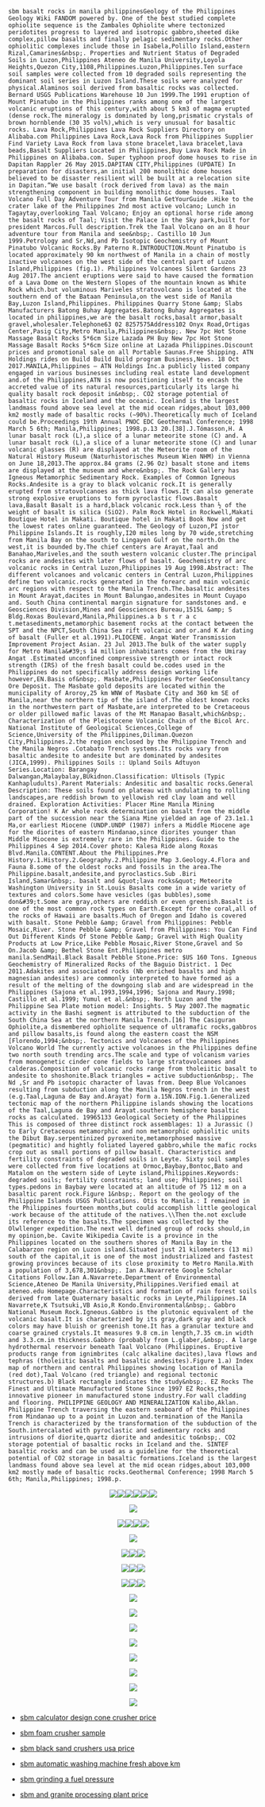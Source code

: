 
```
sbm basalt rocks in manila philippinesGeology of the Philippines Geology Wiki FANDOM powered by. One of the best studied complete ophiolite sequence is the Zambales Ophiolite where tectonized peridotites progress to layered and isotropic gabbro,sheeted dike complex,pillow basalts and finally pelagic sedimentary rocks.Other ophiolitic complexes include those in Isabela,Polillo Island,eastern Rizal,Camarines&nbsp;. Properties and Nutrient Status of Degraded Soils in Luzon,Philippines Ateneo de Manila University,Loyola Heights,Quezon City,1108,Philippines.Luzon,Philippines.Ten surface soil samples were collected from 10 degraded soils representing the dominant soil series in Luzon Island.These soils were analyzed for physical.Alaminos soil derived from basaltic rocks was collected. Bernard USGS Publications Warehouse 10 Jun 1999.The 1991 eruption of Mount Pinatubo in the Philippines ranks among one of the largest volcanic eruptions of this century,with about 5 km3 of magma erupted (dense rock.The mineralogy is dominated by long,prismatic crystals of brown hornblende (30 35 vol%),which is very unusual for basaltic rocks. Lava Rock,Philippines Lava Rock Suppliers Directory on Alibaba.com Philippines Lava Rock,Lava Rock from Philippines Supplier Find Variety Lava Rock from lava stone bracelet,lava bracelet,lava beads,Basalt Suppliers Located in Philippines,Buy Lava Rock Made in Philippines on Alibaba.com. Super typhoon proof dome houses to rise in Dapitan Rappler 26 May 2015.DAPITAN CITY,Philippines (UPDATE) In preparation for disasters,an initial 200 monolithic dome houses believed to be disaster resilient will be built at a relocation site in Dapitan.“We use basalt (rock derived from lava) as the main strengthening component in building monolithic dome houses. Taal Volcano Full Day Adventure Tour from Manila GetYourGuide .Hike to the crater lake of the Philippines 2nd most active volcano; Lunch in Tagaytay,overlooking Taal Volcano; Enjoy an optional horse ride among the basalt rocks of Taal; Visit the Palace in the Sky park,built for president Marcos.Full description.Trek the Taal Volcano on an 8 hour adventure tour from Manila and see&nbsp;. Castillo 10 Jun 1999.Petrology and Sr,Nd,and Pb Isotopic Geochemistry of Mount Pinatubo Volcanic Rocks.By Paterno R.INTRODUCTION.Mount Pinatubo is located approximately 90 km northwest of Manila in a chain of mostly inactive volcanoes on the west side of the central part of Luzon Island,Philippines (fig.1). Philippines Volcanoes Silent Gardens 23 Aug 2017.The ancient eruptions were said to have caused the formation of a Lava Dome on the Western Slopes of the mountain known as White Rock which.but voluminous Mariveles stratovolcano is located at the southern end of the Bataan Peninsula,on the west side of Manila Bay,Luzon Island,Philippines. Philippines Quarry Stone &amp; Slabs Manufacturers Batong Buhay Aggregates.Batong Buhay Aggregates is located in philippines,we are the basalt rocks,basalt armor,basalt gravel,wholesaler.Telephone63 02 8257575Address102 Onyx Road,Ortigas Center,Pasig City,Metro Manila,Philippines&nbsp;. New 7pc Hot Stone Massage Basalt Rocks 5*6cm Size Lazada PH Buy New 7pc Hot Stone Massage Basalt Rocks 5*6cm Size online at Lazada Philippines.Discount prices and promotional sale on all Portable Saunas.Free Shipping. ATN Holdings rides on Build Build Build program Business,News. 18 Oct 2017.MANILA,Philippines — ATN Holdings Inc.a publicly listed company engaged in various businesses including real estate land development and.of the Philippines,ATN is now positioning itself to encash the accreted value of its natural resources,particularly its large hi quality basalt rock deposit in&nbsp;. CO2 storage potential of basaltic rocks in Iceland and the oceanic. Iceland is the largest landmass found above sea level at the mid ocean ridges,about 103,000 km2 mostly made of basaltic rocks (∼90%).Theoretically much of Iceland could be.Proceedings 19th Annual PNOC EDC Geothermal Conference; 1998 March 5 6th; Manila,Philippines; 1998.p.13 20.[38].J.Tómasson,H. A lunar basalt rock (L),a slice of a lunar meteorite stone (C) and. A lunar basalt rock (L),a slice of a lunar meteorite stone (C) and lunar volcanic glasses (R) are displayed at the Meteorite room of the Natural History Museum (Naturhistorisches Museum Wien NHM) in Vienna on June 18,2013.The approx.84 grams (2.96 Oz) basalt stone and items are displayed at the museum and where&nbsp;. The Rock Gallery has Igneous Metamorphic Sedimentary Rock. Examples of Common Igneous Rocks.Andesite is a gray to black volcanic rock.It is generally erupted from stratovolcanoes as thick lava flows.It can also generate strong explosive eruptions to form pyroclastic flows.Basalt lava,Basalt Basalt is a hard,black volcanic rock.Less than ½ of the weight of basalt is silica (SiO2). Palm Rock Hotel in Rockwell,Makati Boutique Hotel in Makati. Boutique hotel in Makati Book Now and get the lowest rates online guaranteed. The Geology of Luzon,PI jstor Philippine Islands.It is roughly,I20 miles long by 70 wide,stretching from Manila Bay on the south to Lingayen Gulf on the north.On the west,it is bounded by.The chief centers are Arayat,Taal and Banahao,Mariveles,and the south western volcanic cluster.The principal rocks are andesites with later flows of basalt. Geochemistry of arc volcanic rocks in Central Luzon,Philippines 19 Aug 1998.Abstract: The different volcanoes and volcanic centers in Central Luzon,Philippines define two volcanic.rocks generated in the forearc and main volcanic arc regions with respect to the Manila Trench.The.basaltic andesites in Mount Arayat,dacites in Mount Balungao,andesites in Mount Cuyapo and. South China continental margin signature for sandstones and. e Geosciences Division,Mines and Geosciences Bureau,1515L &amp; S Bldg.Roxas Boulevard,Manila,Philippines.a b s t r a c t.metasediments,metamorphic basement rocks at the contact between the SPT and the NPCT,South China Sea rift volcanic and or.and K Ar dating of basalt (Fuller et al.1991).PLIOCENE. Angat Water Transmission Improvement Project Asian. 23 Jul 2013.The bulk of the water supply for Metro Manila&#39;s 14 million inhabitants comes from the Umiray Angat .Estimated unconfined compressive strength or intact rock strength (IRS) of the fresh basalt could be.codes used in the Philippines do not specifically address design working life however,EN.Basis of&nbsp;. Masbate,Philippines Porter GeoConsultancy Ore Deposit. The Masbate gold deposits are located within the municipality of Aroroy,25 km WNW of Masbate City and 360 km SE of Manila,near the northern tip of the island of.The oldest known rocks in the northwestern part of Masbate,are interpreted to be Cretaceous or older pillowed mafic lavas of the Mt Manapao Basalt,which&nbsp;. Characterization of the Pleistocene Volcanic Chain of the Bicol Arc. National Institute of Geological Sciences,College of Science,University of the Philippines,Diliman.Quezon City,Philippines.2.the region enclosed by the Philippine Trench and the Manila Negros .Cotabato Trench systems.Its rocks vary from basaltic andesite to andesite but are dominated by andesites (JICA,1999). Philippines Soils :: Upland Soils Adtuyon Series.Location: Barangay Dalwangan,Malaybalay,BUkidnon.Classification: Ultisols (Typic Kanhapludults).Parent Materials: Andesitic and basaltic rocks.General Description: These soils found on plateau with undulating to rolling landscapes,are reddish brown to yellowish red clay loam and well drained. Exploration Activities: Placer Mine Manila Mining Corporation! K Ar whole rock determination on basalt from the middle part of the succession near the Siana Mine yielded an age of 23.1±1.1 Ma,or earliest Miocene (UNDP.UNDP (1987) infers a Middle Miocene age for the diorites of eastern Mindanao,since diorites younger than Middle Miocene is extremely rare in the Philippines. Guide to the Philippines 4 Sep 2014.Cover photo: Kalesa Ride along Roxas Blvd.Manila.CONTENT.About the Philippines.Pre History.1.History.2.Geography.2.Philippine Map 3.Geology.4.Flora and Fauna 8.some of the oldest rocks and fossils in the area.The Philippine.basalt,andesite,and pyroclastics.Sub .Biri Island,Samar&nbsp;. basalt and &quot;lava rocks&quot; Meteorite Washington University in St.Louis Basalts come in a wide variety of textures and colors.Some have vesicles (gas bubbles),some don&#39;t.Some are gray,others are reddish or even greenish.Basalt is one of the most common rock types on Earth.Except for the coral,all of the rocks of Hawaii are basalts.Much of Oregon and Idaho is covered with basalt. Stone Pebble &amp; Gravel from Philippines: Pebble Mosaic,River. Stone Pebble &amp; Gravel from Philippines: You Can Find Out Different Kinds Of Stone Pebble &amp; Gravel with High Quality Products at Low Price,Like Pebble Mosaic,River Stone,Gravel and So On.Jacob &amp; Bethel Stone Ent.Philippines metro manila.SendMail.Black Basalt Pebble Stone.Price: $US 160 Tons. Igneous Geochemistry of Mineralized Rocks of the Baguio District. 1 Dec 2011.Adakites and associated rocks (Nb enriched basalts and high magnesian andesites) are commonly interpreted to have formed as a result of the melting of the downgoing slab and are widespread in the Philippines (Sajona et al.1993,1994,1996; Sajona and Maury.1998; Castillo et al.1999; Yumul et al.&nbsp;. North Luzon and the Philippine Sea Plate motion model: Insights. 5 May 2007.The magmatic activity in the Bashi segment is attributed to the subduction of the South China Sea at the northern Manila Trench.[16] The Casiguran Ophiolite,a dismembered ophiolite sequence of ultramafic rocks,gabbros and pillow basalts,is found along the eastern coast the NSM [Florendo,1994;&nbsp;. Tectonics and Volcanoes of the Philippines Volcano World The currently active volcanoes in the Philippines define two north south trending arcs.The scale and type of volcanism varies from monogenetic cinder cone fields to large stratovolcanoes and calderas.Composition of volcanic rocks range from tholeiitic basalt to andesite to shoshonite.Black triangles = active subduction&nbsp;. The Nd ,Sr and Pb isotopic character of lavas from. Deep Blue Volcanoes resulting from subduction along the Manila Negros trench in the west (e.g.Taal,Laguna de Bay and.Arayat) form a.15N.ION.Fig.1.Generalized tectonic map of the northern Philippine islands showing the locations of the Taal,Laguna de Bay and Arayat.southern hemisphere basaltic rocks as calculated. 19965133 Geological Society of the Philippines This is composed of three distinct rock assemblages: 1) a Jurassic () to Early Cretaceous metamorphic and non metamorphic ophiolitic units the Dibut Bay.serpentinized pyroxenite,metamorphosed massive (pegmatitic) and hightly foliated layered gabbro,while the mafic rocks crop out as small portions of pillow basalt. Characteristics and fertility constraints of degraded soils in Leyte. Sixty soil samples were collected from five locations at Ormoc,Baybay,Bontoc,Bato and Matalom on the western side of Leyte island,Philippines.Keywords: degraded soils; fertility constraints; land use; Philippines; soil types.pedons in Baybay were located at an altitude of 75 112 m on a basaltic parent rock.Figure 1&nbsp;. Report on the geology of the Philippine Islands USGS Publications. Otis to Manila.: I remained in the Philippines fourteen months,but could accomplish little geological ·work because of the attitude of the natives.\\Then the.not exclude its reference to the basalts.The specimen was collected by the Olwllenger expedition.The next well defined group of rocks should,in my opinion,be. Cavite Wikipedia Cavite is a province in the Philippines located on the southern shores of Manila Bay in the Calabarzon region on Luzon island.Situated just 21 kilometers (13 mi) south of the capital,it is one of the most industrialized and fastest growing provinces because of its close proximity to Metro Manila.With a population of 3,678,301&nbsp;. Ian A.Navarrete Google Scholar Citations Follow.Ian A.Navarrete.Department of Environmental Science,Ateneo De Manila University,Philippines.Verified email at ateneo.edu Homepage.Characteristics and formation of rain forest soils derived from late Quaternary basaltic rocks in Leyte,Philippines.IA Navarrete,K Tsutsuki,VB Asio,R Kondo.Environmental&nbsp;. Gabbro National Museum Rock.Igneous.Gabbro is the plutonic equivalent of the volcanic basalt.It is characterized by its gray,dark gray and black colors may have bluish or greenish tone.It has a granular texture and coarse grained crystals.It measures 9.8 cm.in length,7.35 cm.in width and 3.3.cm.in thickness.Gabbro (probably from L.glaber,&nbsp;. A large hydrothermal reservoir beneath Taal Volcano (Philippines. Eruptive products range from ignimbrites (calc alkaline dacites),lava flows and tephras (tholeiitic basalts and basaltic andesites).Figure 1.a) Index map of northern and central Philippines showing location of Manila (red dot),Taal Volcano (red triangle) and regional tectonic structures.b) Black rectangle indicates the study&nbsp;. EZ Rocks The Finest and Ultimate Manufactured Stone Since 1997 EZ Rocks,the innovative pioneer in manufactured stone industry.For wall cladding and flooring. PHILIPPINE GEOLOGY AND MINERALIZATION Kalibo,Aklan. Philippine Trench traversing the eastern seaboard of the Philippines from Mindanao up to a point in Luzon and.termination of the Manila Trench is characterized by the transformation of the subduction of the South.intercalated with pyroclastic and sedimentary rocks and intrusions of diorite,quartz diorite and andesitic to&nbsp;. CO2 storage potential of basaltic rocks in Iceland and the. SINTEF basaltic rocks and can be used as a guideline for the theoretical potential of CO2 storage in basaltic formations.Iceland is the largest landmass found above sea level at the mid ocean ridges,about 103,000 km2 mostly made of basaltic rocks.Geothermal Conference; 1998 March 5 6th; Manila,Philippines; 1998.p. 
```

<div align="center">
  
<a rel="nofollow" href="https://m.shibang-china.com?f=github&k=sbm+basalt+rocks+in+manila+philippines"><img src="https://static.shibang-china.com/en/l.png"></a><img src="https://static.shibang-china.com/en/hw.png"><a rel="nofollow" href="https://m.shibang-china.com/product/?f=github&k=sbm+basalt+rocks+in+manila+philippines"><img src="https://static.shibang-china.com/en/p.png"></a><a rel="nofollow" href="https://m.shibang-china.com/cases/?f=github&k=sbm+basalt+rocks+in+manila+philippines"><img src="https://static.shibang-china.com/en/c.png"></a><a rel="nofollow" href="https://m.shibang-china.com/news/?f=github&k=sbm+basalt+rocks+in+manila+philippines"><img src="https://static.shibang-china.com/en/n.png"></a><a rel="nofollow" href="https://m.shibang-china.com?f=github&k=sbm+basalt+rocks+in+manila+philippines"><img src="https://static.shibang-china.com/en/m.png"></a>

<a rel="nofollow" href="https://m.shibang-china.com/product/?f=github&k=sbm+basalt+rocks+in+manila+philippines"><img src="https://static.shibang-china.com/en/b.jpg"></a>
  
<a rel="nofollow" href="https://m.shibang-china.com/solution-aggregate.html?f=github&k=sbm+basalt+rocks+in+manila+philippines"><img src="https://static.shibang-china.com/en/a.jpg"></a><a rel="nofollow" href="https://m.shibang-china.com/solution-mine.html?f=github&k=sbm+basalt+rocks+in+manila+philippines"><img src="https://static.shibang-china.com/en/m.jpg"></a><a rel="nofollow" href="https://m.shibang-china.com/solution-mill.html?f=github&k=sbm+basalt+rocks+in+manila+philippines"><img src="https://static.shibang-china.com/en/g.jpg"></a><a rel="nofollow" href="https://m.shibang-china.com/solution-epc.html?f=github&k=sbm+basalt+rocks+in+manila+philippines"><img src="https://static.shibang-china.com/en/e.jpg"></a>

<a rel="nofollow" href="https://m.shibang-china.com/product/?f=github&k=sbm+basalt+rocks+in+manila+philippines"><img src="https://static.shibang-china.com/en/a-p.png"></a>

<a rel="nofollow" href="https://m.shibang-china.com/product/crusher/c6x.html?f=github&k=sbm+basalt+rocks+in+manila+philippines"><img src="https://static.shibang-china.com/en/j.jpg"></a><a rel="nofollow" href="https://m.shibang-china.com/product/crusher/ci5x.html?f=github&k=sbm+basalt+rocks+in+manila+philippines"><img src="https://static.shibang-china.com/en/i.jpg"></a><a rel="nofollow" href="https://m.shibang-china.com/product/crusher/hst.html?f=github&k=sbm+basalt+rocks+in+manila+philippines"><img src="https://static.shibang-china.com/en/c.jpg"></a>

<a rel="nofollow" href="https://m.shibang-china.com/product/mill/mtw.html?f=github&k=sbm+basalt+rocks+in+manila+philippines"><img src="https://static.shibang-china.com/en/mtw.jpg"></a><a rel="nofollow" href="https://m.shibang-china.com/product/mill/scm.html?f=github&k=sbm+basalt+rocks+in+manila+philippines"><img src="https://static.shibang-china.com/en/scm.jpg"></a><a rel="nofollow" href="https://m.shibang-china.com/product/mill/lm.html?f=github&k=sbm+basalt+rocks+in+manila+philippines"><img src="https://static.shibang-china.com/en/lm.jpg"></a>

<a rel="nofollow" href="https://m.shibang-china.com/product/sand/vsi6x.html?f=github&k=sbm+basalt+rocks+in+manila+philippines"><img src="https://static.shibang-china.com/en/6x.jpg"></a><a rel="nofollow" href="https://m.shibang-china.com/product/sand/vu.html?f=github&k=sbm+basalt+rocks+in+manila+philippines"><img src="https://static.shibang-china.com/en/vu.jpg"></a><a rel="nofollow" href="https://m.shibang-china.com/product/mobile/klun.html?f=github&k=sbm+basalt+rocks+in+manila+philippines"><img src="https://static.shibang-china.com/en/k.jpg"></a>

<a rel="nofollow" href="https://m.shibang-china.com/cases/?f=github&k=sbm+basalt+rocks+in+manila+philippines"><img src="https://static.shibang-china.com/en/case.png"></a>

<a rel="nofollow" href="https://m.shibang-china.com/cases/aggregate/202.html?f=github&k=sbm+basalt+rocks+in+manila+philippines"><img src="https://static.shibang-china.com/en/c-1.jpg"></a>

<a rel="nofollow" href="https://m.shibang-china.com/cases/aggregate/203.html?f=github&k=sbm+basalt+rocks+in+manila+philippines"><img src="https://static.shibang-china.com/en/c-2.jpg"></a>

<a rel="nofollow" href="https://m.shibang-china.com/cases/mill/123.html?f=github&k=sbm+basalt+rocks+in+manila+philippines"><img src="https://static.shibang-china.com/en/c-3.jpg"></a>

<a rel="nofollow" href="https://m.shibang-china.com/contact_us.html?f=github&k=sbm+basalt+rocks+in+manila+philippines"><img src="https://static.shibang-china.com/en/contact.png"></a>

<a rel="nofollow" href="https://swt.shibang-china.com/?f=github&k=sbm+basalt+rocks+in+manila+philippines"><img src="https://static.shibang-china.com/en/chat.png"></a>

<a rel="nofollow" href="https://whatsapp.shibangsoft.com/WhatsApp.php?f=github&k=sbm+basalt+rocks+in+manila+philippines"><img src="https://static.shibang-china.com/en/whatsapp.png"></a>

<a rel="nofollow" href="https://m.shibang-china.com/?f=github&k=sbm+basalt+rocks+in+manila+philippines"><img src="https://static.shibang-china.com/en/website.png"></a>

</div>


* [sbm calculator design cone crusher price](sbm%20calculator%20design%20cone%20crusher%20price.md)

* [sbm foam crusher sample](sbm%20foam%20crusher%20sample.md)

* [sbm black sand crushers usa price](sbm%20black%20sand%20crushers%20usa%20price.md)

* [sbm automatic washing machine fresh above km](sbm%20automatic%20washing%20machine%20fresh%20above%20km.md)

* [sbm grinding a fuel pressure](sbm%20grinding%20a%20fuel%20pressure.md)

* [sbm and granite processing plant price](sbm%20and%20granite%20processing%20plant%20price.md)